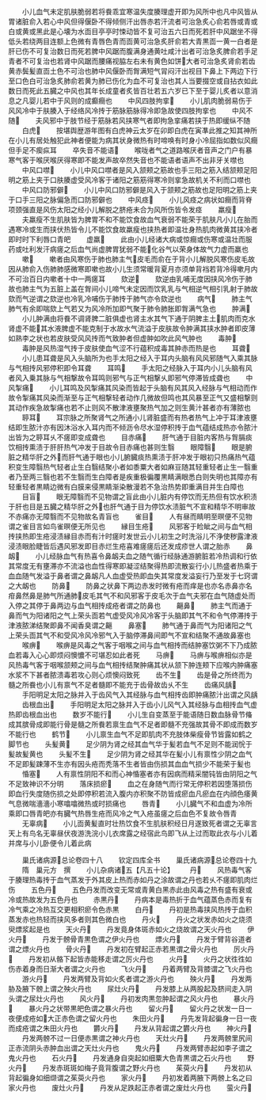<!-- { "loadSidebar": true } -->
　　小儿血气未定肌肤脆弱若将飬乖宜寒温失度腠理虚开即为风所中也凡中风皆从胃诸脏俞入若心中风但得偃卧不得倾侧汗出唇赤若汗流者可治急炙心俞若唇或青或白或黄或黑此是心壊为水靣目亭亭时悚动皆不复可治五六日而死若肝中风踞坐不得低头若绕两目连额上色微有青唇色青而靣黄可治急炙肝俞若大青黒靣一黄一白者是肝已伤不可复治数日而死若脾中风踞而腹满身通黄吐咸汁出者可治急炙脾俞若手足青者不可复治也若肾中风踞而腰痛视脇左右未有黄色如饼大者可治急炙肾俞若齿黄赤鬓髪直靣土色不可治也肺中风偃卧而胷满短气冐闷汗出视目下鼻上下两边下行至口色白可治急炙肺俞若黄为肺已伤化为血不可复治也其人当要掇空或自拈衣如此数日而死此五臓之中风也其年长成童者炙皆百壮若五六岁已下至于婴儿炙者以意消息之凡婴儿若中于风则的成癫癎也
　　中风四肢拘挛
　　小儿肌肉脆弱易伤于风风冷中于肤腠入于经络风冷抟于筋脉筋脉得冷即急故使四肢拘挛也
　　中风不随
　　夫风邪中于肢节经于筋脉若风挟寒气者即拘急挛痛若挟于热即缓纵不随
　　白虎
　　按堪舆歴游年图有白虎神云太岁在卯即白虎在寅凖此推之知其神所在小儿有居处触犯此神者便能为病其状身微热有时啼唤有时身小冷屈指如数似风癎但手足不瘈疭耳
　　卒失音不能语
　　喉咙者气之道路喉厌者音声之门户有暴寒气客于喉厌喉厌得寒即不能发声故卒然失音也不能语者语声不出非牙关噤也
　　中风口噤
　　小儿中风口噤者是风入颔颊之筋故也手三阳之筋入结颔颊足阳明之筋上夹于口肤腠虚受风冷客于诸阳之筋筋得寒冷则挛急故机关不利而口噤也
　　中风口防邪僻
　　小儿中风口防邪僻是风入于颔颊之筋故也足阳明之筋上夹于口手三阳之脉偏急而口防邪僻也
　　中风痉
　　小儿风痉之病状如癎而背脊项颈强直是风伤太阳之经小儿解脱之脐疮未合为风所伤皆令发痉
　　羸瘦
　　夫羸瘦不生肌肤皆为脾胃不和不能饮食故血气衰弱不能荣于肌肤凡小儿在胎而遇寒冷或生而挟伏热皆令儿不能饮食故羸瘦也挟热者即温壮身热肌肉微黄其挟冷者即时时下利唇口青皅
　　虚羸
　　此由小儿经诸大病或惊癎或伤寒或温壮而服药或吐利发汗病瘥之后血气尚虚脾胃犹弱不能化谷气以荣身体故气力虚而羸也
　　嗽
　　嗽者由风寒伤于肺也肺主气皮毛而俞在于背小儿解脱风寒伤皮毛故因从肺俞入伤肺肺感微寒即嗽也故小儿生须常暖背夏月亦须单背裆若背冷得嗽月内不可治百日内嗽者十中一两瘥耳
　　欬逆
　　欬逆由乳哺无度因挟风冷伤于肺故也肺主气为五脏上盖在胷间小儿啼气未定因而饮乳乳与气相逆气相引乳射于肺故欬而气逆谓之欬逆也冷乳冷哺伤于肺抟于肺气亦令欬逆也
　　病气
　　肺主气肺气有余即喘欬上气若又为风冷所加即气聚于肺令肺胀即胷满气急也
　　肿满
　　小儿肿满由将飬不调肾脾二脏俱虚也肾主水其气下通于阴脾主土肌肉而克水肾虚不能其水液脾虚不能克制于水故水气流溢于皮肤故令肿满其挟水肿者即皮薄如熟李之状也若皮肤受风风抟而气致肿者但虚肿如吹此风气肿也
　　毒肿
　　毒肿是风热湿气抟于皮肤使血气涩不行蕴积成毒其肿赤而热是也
　　耳聋
　　小儿患耳聋是风入头脑所为也手太阳之经入于耳内头脑有风风邪随气入乘其脉与气相抟风邪停积即令耳聋
　　耳鸣
　　手太阳之经脉入于耳内小儿头脑有风者风入乗其脉与气相撃故令耳鸣则邪气与正气相撃乆即邪气停滞皆成聋也
　　中风掣痛
　　小儿耳鸣及风掣痛其风染而皆起于头脑有风其风入经脉与气相动而作故令掣痛其风染而渐至与正气相撃轻者动作几微故但鸣也其风暴至正气又盛相撃则其动作疾急故掣痛也若不止则风不散津液壅聚热气加之则生黄汁甚者亦有薄脓也
　　聤耳
　　耳宗脉之所聚肾气之所通小儿肾脏盛而有热者热气上冲于耳津液壅结即生脓汁亦有因沐浴水入耳内而不倾沥令尽水湿停积抟于血气蕴结成热亦令脓汁出皆为之聤耳乆不瘥即变成聋也
　　目赤痛
　　肝气通于目脏内客热与胷膈痰饮相抟熏渍于肝肝热气冲发于目故令目赤痛也甚则生翳
　　眼障翳
　　眼是腑脏之精华肝之外而肝气通于眼也小儿腑臓痰热熏渍于肝冲发于眼初只热痛热气蕴积变生障翳热气轻者止生白翳结聚小者如黍粟大者如麻豆随其轻重轻者止生一翳重者乃至两三翳也若不生翳而生白障者是疾重极徧覆黒睛满眼悉白则失明也其障亦有轻重轻者黒睛边微有白膜来侵黒睛渐染散漫若不急治热势即重满目并生白障也
　　目盲
　　眼无障翳而不见物谓之盲此由小儿脏内有停饮而无热但有饮水积渍于肝也目是五臓之精华肝之外也肝气通于目为停饮水渍脏气不宣和精华不明审故不赤痛亦无障翳而不见物故名青盲也
　　雀目
　　人有昼而睛明至暝便不见物谓之雀目言如鸟雀暝便无所见也
　　縁目生疮
　　风邪客于睑眦之间与血气相抟挟热即生疮浸渍縁目赤而有汁时瘥时发世云小儿初生之时洗浴儿不浄使秽露津液浸渍眼脸睫皆后遇风邪发即目赤烂生疮喜难瘥瘥后还发成疹世人谓之胎赤
　　鼻衂
　　小儿经脉血气有热喜令鼻衂夫血之随气循行经脉通游腑脏若冷热调和行依其常度无有壅滞亦不流溢也血性得寒即凝涩结聚得热即流散妄行小儿热盛者热乘于血血随气发溢于鼻者谓之鼻衂凡人血虚受热即血失其常度发溢妄行乃至发于七窍谓之大衂也
　　防鼻
　　防鼻之状鼻下两边赤发时微有疮而痒是也亦名赤鼻亦名疳鼻然鼻是肺气所通肺皮毛其气不和风邪客于皮毛次于血气夫邪在血气随虚处而入停之其停于鼻两边与血气相抟成疮者谓之防鼻也
　　齆鼻
　　肺主气而通于鼻而气为阳诸阳之气上荣头靣若气虚受风冷风冷客于头脑即其气不和令气停滞抟于津液脓涕结聚即鼻不闻香臭谓之齆
　　鼻塞
　　肺气通于鼻而气为阳诸阳之气上荣头靣其气不和受风冷风冷邪气入于脑停滞鼻间即气不宣和结聚不通故鼻塞也
　　喉痹
　　喉痹是风毒之气客于咽喉之间与血气相抟而结肿塞饮粥不下乃成脓血若毒入心心即烦闷懊憹不可堪忍如此者死
　　马痹
　　马痹与喉痹相似亦是风热毒气客于咽喉颔颊之间与血气相抟结聚肿痛其状从颔下肿连颊下应喉内肿痛塞水浆不下甚者脓溃毒若攻心则心烦懊闷致死
　　齿不生
　　齿是骨之所终而为髓之所飬也小儿有禀气不足者髓即不能充于齿骨故齿乆不生
　　齿痛风龋
　　手阳明足太阳之脉并入于齿风气入其经脉与血气相抟齿即肿痛脓汁出谓之风龋
　　齿根血出
　　手阳明足太阳之脉并入于齿小儿风气入其经脉与血相抟血气虚热即齿根血出也
　　数岁不能行
　　小儿生自变蒸至于能语随日数血脉骨节偹成其膑骨成即能行骨是髓之所飬若禀生血气不足者即髓不充强故其骨不即成而数岁不能行也
　　鹤节
　　小儿禀生血气不足即肌肉不充肢体柴瘦骨节皆露如鹤之脚节也
　　头髪黄
　　足少阴为肾之经其血气华于髪若血气不足则不能润恱于髪故髪黄也
　　头髪不生
　　足少阴为肾之经其华在髪小儿有禀性少阴之血气不足即髪踈薄不生亦有因头疮而秃落不生者皆由伤损其血血气损少不能荣于髪也
　　惛塞
　　人有禀性阴阳不和而心神惛塞者亦有因病而精采闇钝皆由阴阳之气不足致神识不分明
　　落床损瘀
　　血之在身随气而行常无停积若因堕落损伤即血行失度随伤损之处即停积若流入腹内亦积聚不防皆成瘀血凡瘀血在内顔色痿黄气息微喘濇濇小寒噏噏微热或时损痛也
　　唇青
　　小儿臓气不和血虚为冷所乘即口唇青皅亦有臓气热唇生疮而风冷之气入疮虽瘥之后血色不复故令唇青
　　无辜病
　　小儿靣黄髪直时壮热饮食不生肌肤积经日月遂致死者谓之无辜言天上有鸟名无辜昼伏夜游洗浣小儿衣席露之经宿此鸟即飞从上过而取此衣与小儿着并席与小儿卧便令儿着此病









　　巢氏诸病源总论卷四十八
　　钦定四库全书
　　巢氏诸病源总论卷四十九
　　隋　巢元方　撰
　　小儿杂病诸五【凡五十论】
　　丹
　　风热毒气客于腠理热毒抟于血气蒸发于外其皮上热而赤如丹之涂故谓之丹也若乆不瘥即肌肉烂伤
　　五色丹
　　五色丹发而改变无常或青黄白黑赤此由风毒之热有盛有衰或冷或热故发为五色丹也
　　赤黒丹
　　丹病本是毒热折于血气蕴蒸色赤而复有冷气乘之冷热互交更相积瘀令色赤黒
　　白丹
　　丹初是热毒挟风热抟于血积蒸发赤也热轻而挟风多者则其色微白也
　　丹火
　　丹火之状发赤如火之烧须臾熛浆起是也
　　天火丹
　　丹发竟身体斑赤如火之烧故谓之天火丹也
　　伊火丹
　　丹发于髈骨青黒色谓之伊火丹也
　　熛火丹
　　丹发于臂背谷道者谓之熛火丹也
　　骨火丹
　　丹发初在臂起正赤若黒谓之骨火丹也
　　厉火丹
　　丹发初从骼下起皆赤能移走谓之厉火丹也
　　火丹
　　火丹之状徃徃如伤赤着身而日渐大者谓之火丹也
　　飞火丹
　　丹着两臂及背膝谓之飞火丹也
　　游火丹
　　丹发两臂及背如火炙者谓之游火丹也
　　殃火丹
　　丹发两胁及腋下髈上谓之殃火丹也
　　尿灶火丹
　　丹发膝上从两股起及脐间走入阴头谓之尿灶火丹也
　　风火丹
　　丹初发肉黒忽肿起谓之风火丹也
　　暴火丹
　　暴火丹之状带黒皅色谓之暴火丹也
　　留火丹
　　留火丹之状发一日一夜便成疮如大正赤色谓之留火丹也
　　朱田火丹
　　丹先发背起徧身一日一夜而成疮谓之朱田火丹也
　　欝火丹
　　丹发从背起谓之欝火丹也
　　神火丹
　　丹发两髈不过一日便赤黒谓之神火丹也
　　天灶火丹
　　丹发两髈里尻间正赤流阴头赤肿血出谓之天灶火丹也
　　鬼火丹
　　丹发两臂赤起如李子谓之鬼火丹也
　　石火丹
　　丹发通身自突起如细粟大色青黒谓之石火丹也
　　野火丹
　　丹发赤斑斑如梅子竟背腹谓之野火丹也
　　茱萸火丹
　　丹发初从背起徧身如细缬谓之茱萸火丹也
　　家火丹
　　丹初发着两腋下两髈上名之曰家火丹也
　　废灶火丹
　　丹发从足跌起正赤者谓之废灶火丹也
　　萤火丹
